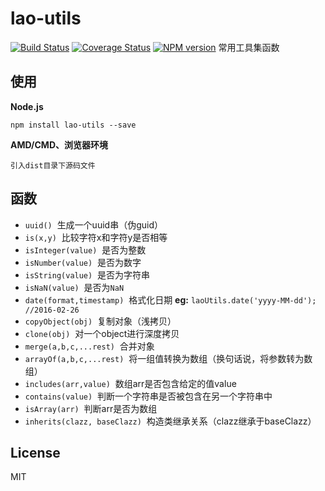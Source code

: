 # lao-utils
[![Build Status][travis-image]][travis-url]
[![Coverage Status][coveralls-image]][coveralls-url]
[![NPM version][npm-image]][npm-url]
常用工具集函数

## 使用
**Node.js**
	
	npm install lao-utils --save

**AMD/CMD、浏览器环境**

	引入dist目录下源码文件

## 函数

- `uuid()` 	&nbsp;生成一个uuid串（伪guid）
- `is(x,y)` 	&nbsp;比较字符x和字符y是否相等
- `isInteger(value)` 	&nbsp;是否为整数
- `isNumber(value)` 	&nbsp;是否为数字
- `isString(value)` 	&nbsp;是否为字符串
- `isNaN(value)` 	&nbsp;是否为`NaN`
- `date(format,timestamp)` 	&nbsp;格式化日期 **eg:** `laoUtils.date('yyyy-MM-dd'); //2016-02-26`
- `copyObject(obj)` 	&nbsp;复制对象（浅拷贝）
- `clone(obj)` 	&nbsp;对一个object进行深度拷贝
- `merge(a,b,c,...rest)` 	&nbsp;合并对象
- `arrayOf(a,b,c,...rest)` 	&nbsp;将一组值转换为数组（换句话说，将参数转为数组）
- `includes(arr,value)` 	&nbsp;数组arr是否包含给定的值value
- `contains(value)` 	&nbsp;判断一个字符串是否被包含在另一个字符串中
- `isArray(arr)` 	&nbsp;判断arr是否为数组
- `inherits(clazz, baseClazz)` 	&nbsp;构造类继承关系（clazz继承于baseClazz）


## License

MIT

[npm-image]: https://img.shields.io/npm/v/lao-utils.svg?style=flat-square
[npm-url]: https://www.npmjs.com/package/lao-utils
[coveralls-image]: https://coveralls.io/repos/github/giscafer/lao-utils/badge.svg?branch=master
[coveralls-url]: https://coveralls.io/github/giscafer/lao-utils?branch=master
[travis-image]: https://travis-ci.org/giscafer/lao-utils.svg?branch=master
[travis-url]: https://travis-ci.org/giscafer/lao-utils